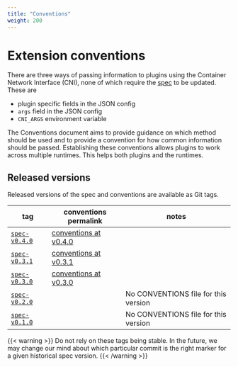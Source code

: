 ```yaml
---
title: "Conventions"
weight: 200
---
```


# Extension conventions                                                        
There are three ways of passing information to plugins using the Container Network Interface (CNI), none of which require the [spec](/cni/spec/) to be updated. These are 
- plugin specific fields in the JSON config
- `args` field in the JSON config
- `CNI_ARGS` environment variable 

The Conventions document aims to provide guidance on which method should be used and to provide a convention for how common information should be passed.
Establishing these conventions allows plugins to work across multiple runtimes. This helps both plugins and the runtimes.

## Released versions
Released versions of the spec and conventions are available as Git tags.

| tag                                                                                  | conventions permalink                                                                        | notes                      |
| ------------------------------------------------------------------------------------ | ------------------------------------------------------------------------------------- | --------------------------------- |
| [`spec-v0.4.0`](https://github.com/containernetworking/cni/releases/tag/spec-v0.4.0) | [conventions at v0.4.0](https://github.com/containernetworking/cni/blob/spec-v0.4.0/CONVENTIONS.md) | |
| [`spec-v0.3.1`](https://github.com/containernetworking/cni/releases/tag/spec-v0.3.1) | [conventions at v0.3.1](https://github.com/containernetworking/cni/blob/spec-v0.3.1/CONVENTIONS.md) | |
| [`spec-v0.3.0`](https://github.com/containernetworking/cni/releases/tag/spec-v0.3.0) | [conventions at v0.3.0](https://github.com/containernetworking/cni/blob/spec-v0.3.0/CONVENTIONS.md) | |
| [`spec-v0.2.0`](https://github.com/containernetworking/cni/releases/tag/spec-v0.2.0) | | No CONVENTIONS file for this version |
| [`spec-v0.1.0`](https://github.com/containernetworking/cni/releases/tag/spec-v0.1.0) | | No CONVENTIONS file for this version |

{{< warning >}}
Do not rely on these tags being stable.  In the future, we may change our mind about which particular commit is the right marker for a given historical spec version.
{{< /warning >}}
